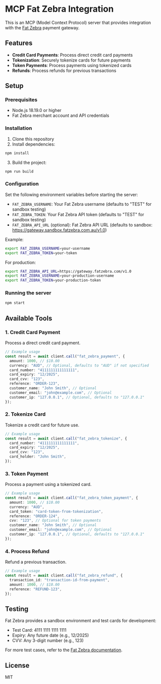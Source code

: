 # MCP Fat Zebra Integration

This is an MCP (Model Context Protocol) server that provides integration with the [Fat Zebra](https://docs.fatzebra.com/) payment gateway.

## Features

- **Credit Card Payments**: Process direct credit card payments
- **Tokenization**: Securely tokenize cards for future payments
- **Token Payments**: Process payments using tokenized cards
- **Refunds**: Process refunds for previous transactions

## Setup

### Prerequisites

- Node.js 18.19.0 or higher
- Fat Zebra merchant account and API credentials

### Installation

1. Clone this repository
2. Install dependencies:

```bash
npm install
```

3. Build the project:

```bash
npm run build
```

### Configuration

Set the following environment variables before starting the server:

- `FAT_ZEBRA_USERNAME`: Your Fat Zebra username (defaults to "TEST" for sandbox testing)
- `FAT_ZEBRA_TOKEN`: Your Fat Zebra API token (defaults to "TEST" for sandbox testing)
- `FAT_ZEBRA_API_URL` (optional): Fat Zebra API URL (defaults to sandbox: https://gateway.sandbox.fatzebra.com.au/v1.0)

Example:

```bash
export FAT_ZEBRA_USERNAME=your-username
export FAT_ZEBRA_TOKEN=your-token
```

For production:

```bash
export FAT_ZEBRA_API_URL=https://gateway.fatzebra.com/v1.0
export FAT_ZEBRA_USERNAME=your-production-username
export FAT_ZEBRA_TOKEN=your-production-token
```

### Running the server

```bash
npm start
```

## Available Tools

### 1. Credit Card Payment

Process a direct credit card payment.

```typescript
// Example usage
const result = await client.call("fat_zebra_payment", {
  amount: 1000, // $10.00
  currency: "AUD", // Optional, defaults to "AUD" if not specified
  card_number: "4111111111111111",
  card_expiry: "12/2025",
  card_cvv: "123",
  reference: "ORDER-123",
  customer_name: "John Smith", // Optional
  customer_email: "john@example.com", // Optional
  customer_ip: "127.0.0.1", // Optional, defaults to "127.0.0.1"
});
```

### 2. Tokenize Card

Tokenize a credit card for future use.

```typescript
// Example usage
const result = await client.call("fat_zebra_tokenize", {
  card_number: "4111111111111111",
  card_expiry: "12/2025",
  card_cvv: "123",
  card_holder: "John Smith",
});
```

### 3. Token Payment

Process a payment using a tokenized card.

```typescript
// Example usage
const result = await client.call("fat_zebra_token_payment", {
  amount: 1000, // $10.00
  currency: "AUD",
  card_token: "card-token-from-tokenization",
  reference: "ORDER-124",
  cvv: "123", // Optional for token payments
  customer_name: "John Smith", // Optional
  customer_email: "john@example.com", // Optional
  customer_ip: "127.0.0.1", // Optional, defaults to "127.0.0.1"
});
```

### 4. Process Refund

Refund a previous transaction.

```typescript
// Example usage
const result = await client.call("fat_zebra_refund", {
  transaction_id: "transaction-id-from-payment",
  amount: 1000, // $10.00
  reference: "REFUND-123",
});
```

## Testing

Fat Zebra provides a sandbox environment and test cards for development:

- Test Card: 4111 1111 1111 1111
- Expiry: Any future date (e.g., 12/2025)
- CVV: Any 3-digit number (e.g., 123)

For more test cases, refer to the [Fat Zebra documentation](https://docs.fatzebra.com/).

## License

MIT
